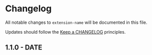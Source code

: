 # Changelog

All notable changes to `extension-name` will be documented in this file.

Updates should follow the [Keep a CHANGELOG](http://keepachangelog.com/) principles.

## 1.1.0 - DATE
